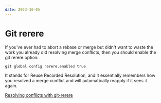 ```yaml
---
date: 2023-10-05
---
```


# Git rerere

If you've ever had to abort a rebase or merge but didn't want to waste the work you already did resolving merge conflicts, then you should enable the git rerere option:

`git global config rerere.enabled true`

It stands for Reuse Recorded Resolution, and it essentially remembers how you resolved a merge conflict and will automatically reapply if it sees it again.

[Resolving conflicts with git-rerere](https://bitbucket.org/blog/resolving-conflicts-with-git-rerere)
